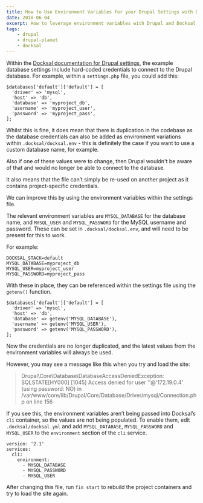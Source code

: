 ```yaml
---
title: How to Use Environment Variables for your Drupal Settings with Docksal
date: 2018-06-04
excerpt: How to leverage environment variables with Drupal and Docksal.
tags:
    - drupal
    - drupal-planet
    - docksal
---
```

Within the [Docksal documentation for Drupal settings][0], the example database settings include hard-coded credentials to connect to the Drupal database. For example, within a `settings.php` file, you could add this:

```language-php
$databases['default']['default'] = [
  'driver' => 'mysql',
  'host' => 'db',
  'database' => 'myproject_db',
  'username' => 'myproject_user',
  'password' => 'myproject_pass',
];
```

Whilst this is fine, it does mean that there is duplication in the codebase as the database credentials can also be added as environment variations within `.docksal/docksal.env` - this is definitely the case if you want to use a custom database name, for example.

Also if one of these values were to change, then Drupal wouldn't be aware of that and would no longer be able to connect to the database.

It also means that the file can’t simply be re-used on another project as it contains project-specific credentials.

We can improve this by using the environment variables within the settings file.

The relevant environment variables are `MYSQL_DATABASE` for the database name, and `MYSQL_USER` and `MYSQL_PASSWORD` for the MySQL username and password. These can be set in `.docksal/docksal.env`, and will need to be present for this to work.

For example:

```
DOCKSAL_STACK=default
MYSQL_DATABASE=myproject_db
MYSQL_USER=myproject_user
MYSQL_PASSWORD=myproject_pass
```

With these in place, they can be referenced within the settings file using the `getenv()` function.

```
$databases['default']['default'] = [
  'driver' => 'mysql',
  'host' => 'db',
  'database' => getenv('MYSQL_DATABASE'),
  'username' => getenv('MYSQL_USER'),
  'password' => getenv('MYSQL_PASSWORD'),
];
```

Now the credentials are no longer duplicated, and the latest values from the environment variables will always be used.

However, you may see a message like this when you try and load the site:

> Drupal\Core\Database\DatabaseAccessDeniedException: SQLSTATE[HY000] [1045] Access denied for user ''@'172.19.0.4' (using password: NO) in /var/www/core/lib/Drupal/Core/Database/Driver/mysql/Connection.php on line 156

If you see this, the environment variables aren’t being passed into Docksal’s `cli` container, so the values are not being populated. To enable them, edit `.docksal/docksal.yml` and add `MYSQL_DATABASE`, `MYSQL_PASSWORD` and `MYSQL_USER` to the `environment` section of the `cli` service.

```language-yml
version: '2.1'
services:
  cli:
    environment:
      - MYSQL_DATABASE
      - MYSQL_PASSWORD
      - MYSQL_USER
```

After changing this file, run `fin start` to rebuild the project containers and try to load the site again.

[0]: https://docksal.readthedocs.io/en/master/advanced/drupal-settings
